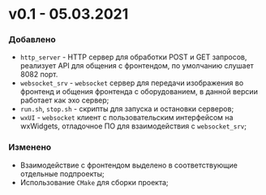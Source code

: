 
# v0.1 - 05.03.2021

### Добавлено

* `http_server` - HTTP сервер для обработки POST и GET запросов, реализует API для общения с фронтендом, по умолчанию слушает 8082 порт.
* `websocket_srv` - `websocket` сервер для передачи изображения во фронтенд и общения фронтенда с оборудованием, в данной версии работает как эхо сервер;
* `run.sh`, `stop.sh` - скрипты для запуска и остановки серверов;
* `wxUI` - `websocket` клиент с пользовательским интерфейсом на wxWidgets, отладочное ПО для взаимодействия с `websocket_srv`;

### Изменено

* Взаимодействие с фронтендом выделено в соответствующие отдельные подпроекты;
* Использование `CMake` для сборки проекта;
